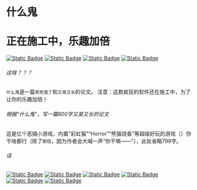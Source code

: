 # 什么鬼
# 正在施工中，乐趣加倍
[![Static Badge](https://img.shields.io/badge/什么鬼--999999)](#什么鬼) [![Static Badge](https://img.shields.io/badge/🏠主页是个啥？？？--999999)](#这啥？？？) [![Static Badge](https://img.shields.io/badge/📄根据“什么鬼”，写一篇800字又臭又长的论文--999999)](#根据“什么鬼”，写一篇800字又臭又长的论文) [![Static Badge](https://img.shields.io/badge/🌍话--999999)](#话)

###### 这啥？？？
`什么鬼`是一篇`笑死我了`和`又臭又长`的论文。
注意：这款疯狂的软件还在施工中，为了让你的乐趣加倍！

###### 根据“什么鬼”，写一篇800字又臭又长的论文
这是亿个恶搞小游戏，内置“彩虹猫”“Horror”“熊猫烧香”等超级好玩的游戏（）你干啥都行（除了`剽窃`，因为作者会大喊一声“你干嘛——”），此处省略799字。

###### 话
[![Static Badge](https://img.shields.io/badge/English--0000ff)](README.md) [![Static Badge](https://img.shields.io/badge/Chinese--ff0000)](README-cn.md) [![Static Badge](https://img.shields.io/badge/Japanese--ff8800)](README-jp.md) [![Static Badge](https://img.shields.io/badge/Whatlish--888888)](README-wtf.md) [![Static Badge](https://img.shields.io/badge/Chinese_Geng_Edition--00ff00)](README-cao.md) [![Static Badge](https://img.shields.io/badge/Russian--8888ff)](README-ru.md)

